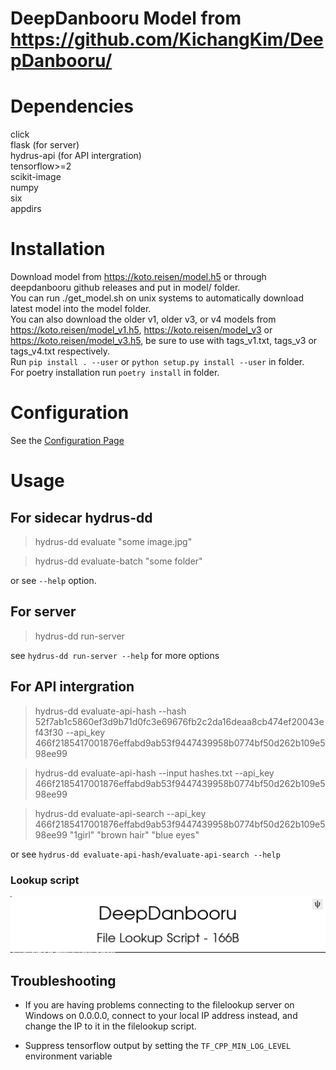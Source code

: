 # DeepDanbooru Model from https://github.com/KichangKim/DeepDanbooru/
# Dependencies
click  
flask (for server)  
hydrus-api (for API intergration)  
tensorflow>=2  
scikit-image  
numpy  
six  
appdirs

# Installation
Download model from https://koto.reisen/model.h5 or through deepdanbooru github releases and put in model/ folder.  
You can run ./get_model.sh on unix systems to automatically download latest model into the model folder.  
You can also download the older v1, older v3, or v4 models from https://koto.reisen/model_v1.h5, https://koto.reisen/model_v3 or https://koto.reisen/model_v3.h5, be sure to use with tags_v1.txt, tags_v3 or tags_v4.txt respectively.  
Run `pip install . --user` or `python setup.py install --user` in folder.  
For poetry installation run `poetry install` in folder.
# Configuration
See the [Configuration Page](https://gitgud.io/koto/hydrus-dd/-/wikis/Configuration)
# Usage
## For sidecar hydrus-dd
> hydrus-dd evaluate "some image.jpg"  

> hydrus-dd evaluate-batch "some folder"  

or see `--help` option.
## For server
> hydrus-dd run-server  

see `hydrus-dd run-server --help` for more options  

## For API intergration
> hydrus-dd evaluate-api-hash --hash 52f7ab1c5860ef3d9b71d0fc3e69676fb2c2da16deaa8cb474ef20043ef43f30 --api_key 466f2185417001876effabd9ab53f9447439958b0774bf50d262b109e598ee99  

> hydrus-dd evaluate-api-hash --input hashes.txt --api_key 466f2185417001876effabd9ab53f9447439958b0774bf50d262b109e598ee99  

> hydrus-dd evaluate-api-search --api_key 466f2185417001876effabd9ab53f9447439958b0774bf50d262b109e598ee99 "1girl" "brown hair" "blue eyes"  

or see `hydrus-dd evaluate-api-hash/evaluate-api-search --help`  

### Lookup script  
![filelookup](DeepDanbooru.png)


## Troubleshooting  

* If you are having problems connecting to the filelookup server on Windows on 0.0.0.0, connect to your local IP address instead, and change the IP to it in the filelookup script.  

* Suppress tensorflow output by setting the `TF_CPP_MIN_LOG_LEVEL` environment variable  